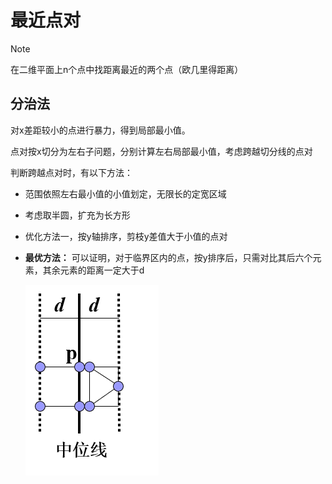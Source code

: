# 最近点对

> [!Note]
>
> 在二维平面上n个点中找距离最近的两个点（欧几里得距离）

## 分治法

对x差距较小的点进行暴力，得到局部最小值。

点对按x切分为左右子问题，分别计算左右局部最小值，考虑跨越切分线的点对

判断跨越点对时，有以下方法：

- 范围依照左右最小值的小值划定，无限长的定宽区域
- 考虑取半圆，扩充为长方形
- 优化方法一，按y轴排序，剪枝y差值大于小值的点对
- **最优方法：** 可以证明，对于临界区内的点，按y排序后，只需对比其后六个元素，其余元素的距离一定大于d
  
  ![image-20250225153456630](./02/image-20250225153456630.png)
